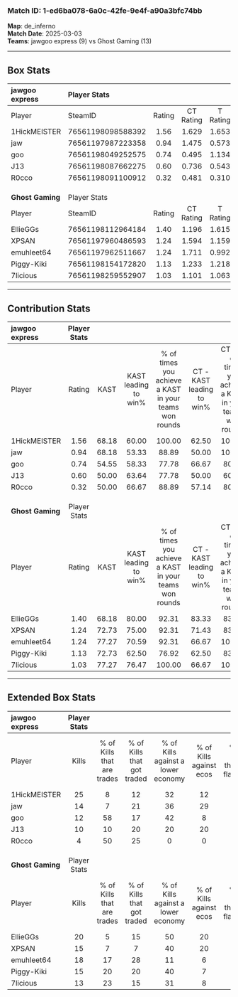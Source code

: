### Match ID: 1-ed6ba078-6a0c-42fe-9e4f-a90a3bfc74bb  
**Map**: de_inferno  
**Match Date**: 2025-03-03  
**Teams**: jawgoo express (9) vs Ghost Gaming (13)  

---  

## Box Stats  

| **jawgoo express** | Player Stats      |        |           |          |       |       |       |         |        |      |     |
| :- | :- | :-: | :-: | :-: | :-: | :-: | :-: | :-: | :-: | :-: | :-: |
| Player             | SteamID           | Rating | CT Rating | T Rating | KAST  |  ADR  | Kills | Assists | Deaths | K/D  | HS% |
| 1HickMEISTER       | 76561198098588392 |  1.56  |   1.629   |  1.653   | 68.18 | 109.4 |  25   |    2    |   14   | 1.79 | 60  |
| jaw                | 76561197987223358 |  0.94  |   1.475   |  0.573   | 68.18 | 76.1  |  14   |    5    |   18   | 0.78 | 64  |
| goo                | 76561198049252575 |  0.74  |   0.495   |  1.134   | 54.55 | 48.2  |  12   |    3    |   15   | 0.80 | 33  |
| J13                | 76561198087662275 |  0.60  |   0.736   |  0.543   | 50.00 | 59.8  |  10   |    5    |   18   | 0.56 | 40  |
| R0cco              | 76561198091100912 |  0.32  |   0.481   |  0.310   | 50.00 | 37.6  |   4   |    6    |   17   | 0.24 | 75  |
|                    |                   |        |           |          |       |       |       |         |        |      |     |
|                    |                   |        |           |          |       |       |       |         |        |      |     |
|                    |                   |        |           |          |       |       |       |         |        |      |     |
| **Ghost Gaming**   | Player Stats      |        |           |          |       |       |       |         |        |      |     |
| Player             | SteamID           | Rating | CT Rating | T Rating | KAST  |  ADR  | Kills | Assists | Deaths | K/D  | HS% |
| EllieGGs           | 76561198112964184 |  1.40  |   1.196   |  1.615   | 68.18 | 112.1 |  20   |    7    |   14   | 1.43 | 35  |
| XPSAN              | 76561197960486593 |  1.24  |   1.594   |  1.159   | 72.73 | 88.0  |  15   |    9    |   11   | 1.36 | 46  |
| emuhleet64         | 76561197962511667 |  1.24  |   1.711   |  0.992   | 77.27 | 68.9  |  18   |    5    |   14   | 1.29 | 33  |
| Piggy-Kiki         | 76561198154172820 |  1.13  |   1.233   |  1.218   | 72.73 | 71.5  |  15   |    7    |   13   | 1.15 | 66  |
| 7licious           | 76561198259552907 |  1.03  |   1.101   |  1.063   | 77.27 | 64.4  |  13   |    5    |   14   | 0.93 | 61  |
---  

## Contribution Stats  

| **jawgoo express** | Player Stats |       |                      |                                                        |                           |                                                             |                          |                                                            |
| :- | :-: | :-: | :-: | :-: | :-: | :-: | :-: | :-: |
| Player             |    Rating    | KAST  | KAST leading to win% | % of times you achieve a KAST in your teams won rounds | CT - KAST leading to win% | CT - % of times you achieve a KAST in your teams won rounds | T - KAST leading to win% | T - % of times you achieve a KAST in your teams won rounds |
| 1HickMEISTER       |     1.56     | 68.18 |        60.00         |                         100.00                         |           62.50           |                           100.00                            |          57.14           |                           100.00                           |
| jaw                |     0.94     | 68.18 |        53.33         |                         88.89                          |           50.00           |                           100.00                            |          60.00           |                           75.00                            |
| goo                |     0.74     | 54.55 |        58.33         |                         77.78                          |           66.67           |                            80.00                            |          50.00           |                           75.00                            |
| J13                |     0.60     | 50.00 |        63.64         |                         77.78                          |           50.00           |                            60.00                            |          80.00           |                           100.00                           |
| R0cco              |     0.32     | 50.00 |        66.67         |                         88.89                          |           57.14           |                            80.00                            |          80.00           |                           100.00                           |
|                    |              |       |                      |                                                        |                           |                                                             |                          |                                                            |
|                    |              |       |                      |                                                        |                           |                                                             |                          |                                                            |
|                    |              |       |                      |                                                        |                           |                                                             |                          |                                                            |
| **Ghost Gaming**   | Player Stats |       |                      |                                                        |                           |                                                             |                          |                                                            |
| Player             |    Rating    | KAST  | KAST leading to win% | % of times you achieve a KAST in your teams won rounds | CT - KAST leading to win% | CT - % of times you achieve a KAST in your teams won rounds | T - KAST leading to win% | T - % of times you achieve a KAST in your teams won rounds |
| EllieGGs           |     1.40     | 68.18 |        80.00         |                         92.31                          |           83.33           |                            83.33                            |          77.78           |                           100.00                           |
| XPSAN              |     1.24     | 72.73 |        75.00         |                         92.31                          |           71.43           |                            83.33                            |          77.78           |                           100.00                           |
| emuhleet64         |     1.24     | 77.27 |        70.59         |                         92.31                          |           66.67           |                           100.00                            |          75.00           |                           85.71                            |
| Piggy-Kiki         |     1.13     | 72.73 |        62.50         |                         76.92                          |           62.50           |                            83.33                            |          62.50           |                           71.43                            |
| 7licious           |     1.03     | 77.27 |        76.47         |                         100.00                         |           66.67           |                           100.00                            |          87.50           |                           100.00                           |
---  

## Extended Box Stats  

| **jawgoo express** | Player Stats |                            |                            |                                    |                         |                              |                                 |        |                             |                                     |                          |                               |                            |
| :- | :-: | :-: | :-: | :-: | :-: | :-: | :-: | :-: | :-: | :-: | :-: | :-: | :-: |
| Player             |    Kills     | % of Kills that are trades | % of Kills that got traded | % of Kills against a lower economy | % of Kills against ecos | % of Kills that are flawless | % of Kills that are close duels | Deaths | % of Deaths that get traded | % of Deaths against a lower economy | % of Deaths against ecos | % of Deaths that are flawless | % of Deaths that are close |
| 1HickMEISTER       |      25      |             8              |             12             |                 32                 |           12            |              48              |                4                |   14   |             21              |                 21                  |            0             |              64               |             14             |
| jaw                |      14      |             7              |             21             |                 36                 |           29            |              57              |                7                |   18   |             28              |                 22                  |            6             |              61               |             6              |
| goo                |      12      |             58             |             17             |                 42                 |            8            |              58              |               17                |   15   |             13              |                 20                  |            7             |              80               |             0              |
| J13                |      10      |             10             |             20             |                 20                 |           20            |              60              |               10                |   18   |             11              |                 22                  |            0             |              72               |             11             |
| R0cco              |      4       |             50             |             25             |                 0                  |            0            |              50              |                0                |   17   |             12              |                 24                  |            0             |              76               |             0              |
|                    |              |                            |                            |                                    |                         |                              |                                 |        |                             |                                     |                          |                               |                            |
|                    |              |                            |                            |                                    |                         |                              |                                 |        |                             |                                     |                          |                               |                            |
|                    |              |                            |                            |                                    |                         |                              |                                 |        |                             |                                     |                          |                               |                            |
| **Ghost Gaming**   | Player Stats |                            |                            |                                    |                         |                              |                                 |        |                             |                                     |                          |                               |                            |
| Player             |    Kills     | % of Kills that are trades | % of Kills that got traded | % of Kills against a lower economy | % of Kills against ecos | % of Kills that are flawless | % of Kills that are close duels | Deaths | % of Deaths that get traded | % of Deaths against a lower economy | % of Deaths against ecos | % of Deaths that are flawless | % of Deaths that are close |
| EllieGGs           |      20      |             5              |             15             |                 50                 |           20            |              70              |               10                |   14   |              7              |                 21                  |            7             |              36               |             21             |
| XPSAN              |      15      |             7              |             7              |                 40                 |           20            |              80              |                7                |   11   |              9              |                  9                  |            0             |              45               |             9              |
| emuhleet64         |      18      |             17             |             28             |                 11                 |            6            |              78              |                6                |   14   |             21              |                 36                  |            14            |              71               |             7              |
| Piggy-Kiki         |      15      |             20             |             20             |                 40                 |            7            |              73              |                0                |   13   |             31              |                 15                  |            0             |              62               |             0              |
| 7licious           |      13      |             23             |             15             |                 31                 |            8            |              62              |                8                |   14   |             14              |                 21                  |            0             |              57               |             0              |
